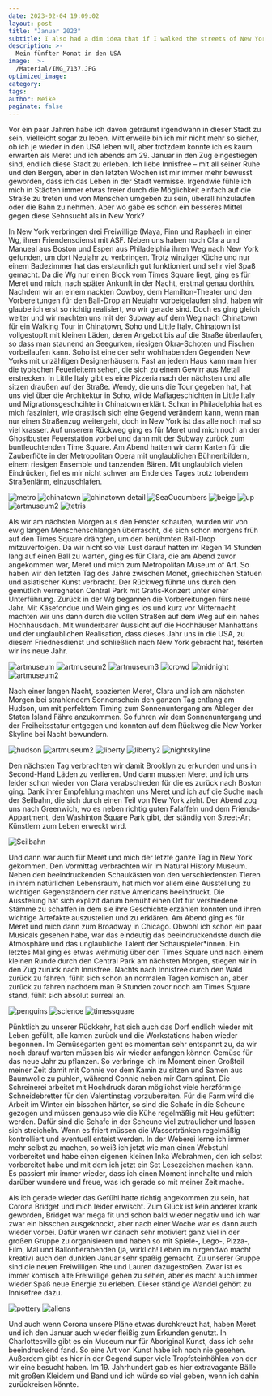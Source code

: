 ```yaml
---
date: 2023-02-04 19:09:02
layout: post
title: "Januar 2023"
subtitle: I also had a dim idea that if I walked the streets of New York by myslef all nicght something of the city's mystery and magnificience might rub off on to met at last - Ein Neujahr in New York.
description: >-
  Mein fünfter Monat in den USA
image:  >-
  /Material/IMG_7137.JPG
optimized_image:
category:
tags:
author: Meike
paginate: false
---
```


Vor ein paar Jahren habe ich davon geträumt irgendwann in dieser Stadt zu sein, vielleicht sogar zu leben. Mittlerweile bin ich mir nicht mehr so sicher, ob ich je wieder in den USA leben will, aber trotzdem konnte ich es kaum erwarten als Meret und ich abends am 29. Januar in den Zug eingestiegen sind, endlich diese Stadt zu erleben. Ich liebe Innisfree – mit all seiner Ruhe und den Bergen, aber in den letzten Wochen ist mir immer mehr bewusst geworden, dass ich das Leben in der Stadt vermisse. Irgendwie fühle ich mich in Städten immer etwas freier durch die Möglichkeit einfach auf die Straße zu treten und von Menschen umgeben zu sein, überall hinzulaufen oder die Bahn zu nehmen. Aber wo gäbe es schon ein besseres Mittel gegen diese Sehnsucht als in New York?

In New York verbringen drei Freiwillige (Maya, Finn und Raphael) in einer Wg, ihren Friendensdienst mit ASF. Neben uns haben noch Clara und Manueal aus Boston und Espen aus Philadelphia ihren Weg nach New York gefunden, um dort Neujahr zu verbringen. Trotz winziger Küche und nur einem Badezimmer hat das erstaunlich gut funktioniert und sehr viel Spaß gemacht. 
Da die Wg nur einen Block vom Times Square liegt, ging es für Meret und mich, nach später Ankunft in der Nacht, erstmal genau dorthin. Nachdem wir an einem nackten Cowboy, dem Hamilton-Theater und den Vorbereitungen für den Ball-Drop an Neujahr vorbeigelaufen sind, haben wir glaube ich erst so richtig realisiert, wo wir gerade sind. Doch es ging gleich weiter und wir machten uns mit der Subway auf dem Weg nach Chinatown für ein Walking Tour in Chinatown, Soho und Little Italy. Chinatown ist vollgestopft mit kleinen Läden, deren Angebot bis auf die Straße überlaufen, so dass man staunend an Seegurken, riesigen Okra-Schoten und Fischen vorbeilaufen kann. Soho ist eine der sehr wohlhabenden Gegenden New Yorks mit unzähligen Designerhäusern. Fast an jedem Haus kann man hier die typischen Feuerleitern sehen, die sich zu einem Gewirr aus Metall erstrecken. In Little Italy gibt es eine Pizzeria nach der nächsten und alle sitzen draußen auf der Straße. Wendy, die uns die Tour gegeben hat, hat uns viel über die Architektur in Soho, wilde Mafiageschichten in Little Italy und Migrationsgeschcihte in Chinatown erklärt. Schon in Philadelphia hat es mich fasziniert, wie drastisch sich eine Gegend verändern kann, wenn man nur einen Straßenzug weitergeht, doch in New York ist das alle noch mal so viel krasser.
Auf unserem Rückweg ging es für Meret und mich noch an der Ghostbuster Feuerstation vorbei und dann mit der Subway zurück zum buntleuchtenden Time Square. Am Abend hatten wir dann Karten für die Zauberflöte in der Metropolitan Opera mit unglaublichen Bühnenbildern, einem riesigen Ensemble und tanzenden Bären. Mit unglaublich vielen Eindrücken, fiel es mir nicht schwer am Ende des Tages trotz tobendem Straßenlärm, einzuschlafen. 

<img src="/Material/IMG_9416.jpg" alt="metro">
<img src="/Material/IMG_6952.JPG" alt="chinatown">
<img src="/Material/IMG_9484.jpg" alt="chinatown detail">
<img src="/Material/IMG_9468.jpg" alt="SeaCucumbers">
<img src="/Material/IMG_6941 - Kopie.JPG" alt="beige">
<img src="/Material/IMG_9505.jpg" alt="up">
<img src="/Material/IMG_9466.jpg" alt="artmuseum2">
<img src="/Material/IMG_6960 - Kopie.JPG" alt="tetris">

Als wir am nächsten Morgen aus den Fenster schauten, wurden wir von ewig langen Menschenschlangen überrascht, die sich schon morgens früh auf den Times Square drängten, um den berühmten Ball-Drop mitzuverfolgen. Da wir nicht so viel Lust darauf hatten im Regen 14 Stunden lang auf einen Ball zu warten, ging es für Clara, die am Abend zuvor angekommen war, Meret und mich zum Metropolitan Museum of Art. So haben wir den letzten Tag des Jahre zwischen Monet, griechischen Statuen und asiatischer Kunst verbracht. Der Rückweg führte uns durch den gemütlich verregneten Central Park mit Gratis-Konzert unter einer Unterführung. Zurück in der Wg begannen die Vorbereitungen fürs neue Jahr. Mit Käsefondue und Wein ging es los und kurz vor Mitternacht machten wir uns dann durch die vollen Straßen auf dem Weg auf ein nahes Hochhausdach. Mit wunderbarer Aussicht auf die Hochhäuser Manhattans und der unglaublichen Realisation, dass dieses Jahr uns in die USA, zu diesem Friednesdienst und schließlich nach New York gebracht hat, feierten wir ins neue Jahr. 

<img src="/Material/IMG_7021.JPG" alt="artmuseum">
<img src="/Material/IMG_7024 - Kopie.JPG" alt="artmuseum2">
<img src="/Material/IMG_7037.JPG" alt="artmuseum3">
<img src="/Material/IMG_7064 - Kopie.JPG" alt="crowd">
<img src="/Material/IMG_7073.JPG" alt="midnight">
<img src="/Material/IMG_7092.JPG" alt="artmuseum2">

Nach einer langen Nacht, spazierten Meret, Clara und ich am nächsten Morgen bei strahlendem Sonnenschein den ganzen Tag entlang am Hudson, um mit perfektem Timing zum Sonnenuntergang am Ableger der Staten Island Fähre anzukommen. So fuhren wir dem Sonnenuntergang und der Freiheitsstatur entgegen und konnten auf dem Rückweg die New Yorker Skyline bei Nacht bewundern.

<img src="/Material/IMG_7109.JPG" alt="hudson">
<img src="/Material/IMG_9613.jpg" alt="artmuseum2">
<img src="/Material/IMG_9638.jpg" alt="liberty">
<img src="/Material/IMG_7140 - Kopie.JPG" alt="liberty2">
<img src="/Material/IMG_7148.JPG" alt="nightskyline">

Den nächsten Tag verbrachten wir damit Brooklyn zu erkunden und uns in Second-Hand Läden zu verlieren. Und dann mussten Meret und ich uns leider schon wieder von Clara verabschieden für die es zurück nach Boston ging. Dank ihrer Empfehlung machten uns Meret und ich auf die Suche nach der Seilbahn, die sich durch einen Teil von New York zieht. Der Abend zog uns nach Greenwich, wo es neben richtig guten Falaffeln und dem Friends-Appartment, den Washinton Square Park gibt, der ständig von Street-Art Künstlern zum Leben erweckt wird.

<img src="/Material/IMG_7174.JPG" alt="Seilbahn">

Und dann war auch für Meret und mich der letzte ganze Tag in New York gekommen. Den Vormittag verbrachten wir im Natural History Museum. Neben den beeindruckenden Schaukästen von den verschiedensten Tieren in ihrem natürlichen Lebensraum, hat mich vor allem eine Ausstellung zu wichtigen Gegenständern der native Americans beeindruckt. Die Ausstelung hat sich explizit darum bemüht einen Ort für vershiedene Stämme zu schaffen in dem sie ihre Geschichte erzählen konnten und ihren wichtige Artefakte auszustellen und zu erklären. Am Abend ging es für Meret und mich dann zum Broadway in Chicago. Obwohl ich schon ein paar Musicals gesehen habe, war das eindeutig das beeindruckendste durch die Atmosphäre und das unglaubliche Talent der Schauspieler*innen. Ein letztes Mal ging es etwas wehmütig über den Times Square und nach einem kleinen Runde durch den Central Park am nächsten Morgen, stiegen wir in den Zug zurück nach Innisfree. Nachts nach Innisfree durch den Wald zurück zu fahren, fühlt sich schon an normalen Tagen komisch an, aber zurück zu fahren nachdem man 9 Stunden zovor noch am Times Square stand, fühlt sich absolut surreal an.

<img src="/Material/IMG_7183 - Kopie.JPG" alt="penguins">
<img src="/Material/IMG_7190.JPG" alt="science">
<img src="/Material/IMG_9737.jpg" alt="timessquare">

Pünktlich zu unserer Rückkehr, hat sich auch das Dorf endlich wieder mit Leben gefüllt, alle kamen zurück und die Workstations haben wieder begonnen. Im Gemüsegarten geht es momentan sehr entspannt zu, da wir noch darauf warten müssen bis wir wieder anfangen können Gemüse für das neue Jahr zu pflanzen. So verbringe ich im Moment einen Großteil meiner Zeit damit mit Connie vor dem Kamin zu sitzen und Samen aus Baumwolle zu puhlen, während Connie neben mir Garn spinnt. Die Schreinerei arbeitet mit Hochdruck daran möglichst viele herzförmige Schneidebretter für den Valentinstag vorzubereiten. Für die Farm wird die Arbeit im Winter ein bisschen härter, so sind die Schafe in die Scheune gezogen und müssen genauso wie die Kühe regelmäßig mit Heu gefüttert werden. Dafür sind die Schafe in der Scheune viel zutraulicher und lassen sich streicheln. Wenn es friert müssen die Wassertränken regelmäßig kontrolliert und eventuell enteist werden. In der Weberei lerne ich immer mehr selbst zu machen, so weiß ich jetzt wie man einen Webstuhl vorbereitet und habe einen eigenen kleinen Inka Webrahmen, den ich selbst vorbereitet habe und mit dem ich jetzt ein Set Lesezeichen machen kann. Es passiert mir immer wieder, dass ich einen Moment innehalte und mich darüber wundere und freue, was ich gerade so mit meiner Zeit mache.

Als ich gerade wieder das Gefühl hatte richtig angekommen zu sein, hat Corona Bridget und mich leider erwischt. Zum Glück ist kein anderer krank geworden, Bridget war mega fit und schon bald wieder negativ und ich war zwar ein bisschen ausgeknockt, aber nach einer Woche war es dann auch wieder vorbei. Dafür waren wir danach sehr motiviert ganz viel in der großen Gruppe zu organisieren und haben so mit Spiele-, Lego-, Pizza-, Film, Mal und Ballontierabenden (ja, wirklich! Leben im nirgendwo macht kreativ) auch den dunklen Januar sehr spaßig gemacht. Zu unserer Gruppe sind die neuen Freiwilligen Rhe und Lauren dazugestoßen. Zwar ist es immer komisch alte Freiwillige gehen zu sehen, aber es macht auch immer wieder Spaß neue Energie zu erleben. Dieser ständige Wandel gehört zu Innisefree dazu. 

<img src="/Material/IMG_7270 - Kopie.JPG" alt="pottery">
<img src="/Material/IMG_7356.JPG" alt="aliens">

Und auch wenn Corona unsere Pläne etwas durchkreuzt hat, haben Meret und ich den Januar auch wieder fleißig zum Erkunden genutzt. In Charlottesville gibt es ein Museum nur für Aboriginal Kunst, dass ich sehr beeindruckend fand. So eine Art von Kunst habe ich noch nie gesehen. Außerdem gibt es hier in der Gegend super viele Tropfsteinhöhlen von der wir eine besucht haben. Im 19. Jahrhundert gab es hier extravagante Bälle mit großen Kleidern und Band und ich würde so viel geben, wenn ich dahin zurückreisen könnte.
